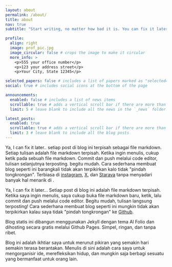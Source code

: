 ```yaml
---
layout: about
permalink: /about/
title: about
nav: true
subtitle: "Start writing, no matter how bad it is. You can fix it later, but you can't fix a blank page." – Jodi Picoult

profile:
  align: right
  image: prof_pic.jpg
  image_circular: false # crops the image to make it circular
  more_info: >
    <p>555 your office number</p>
    <p>123 your address street</p>
    <p>Your City, State 12345</p>

selected_papers: false # includes a list of papers marked as "selected={true}"
social: true # includes social icons at the bottom of the page

announcements:
  enabled: false # includes a list of news items
  scrollable: true # adds a vertical scroll bar if there are more than 3 news items
  limit: 5 # leave blank to include all the news in the `_news` folder

latest_posts:
  enabled: true
  scrollable: true # adds a vertical scroll bar if there are more than 3 new posts items
  limit: 3 # leave blank to include all the blog posts
---
```


Ya, I can fix it later.. setiap post di blog ini terpisah sebagai file markdown. Setiap tulisan adalah file markdown terpisah. Ketika ingin menulis, cukup ketik pada sebuah file markdown. Commit dan push melalui code editor, tulisan selanjutnya terposting. begitu mudah. Cara sederhana membuat blog seperti ini barangkali tidak akan terpikirkan kalo tidak "pindah tongkrongan". Terbiasa di [instagram](http://instagram.com), [X](http://x.com), dan [Starava](http://Strava.com) tanpa menyadari banyak hal menarik di . 

Ya, I can fix it later... Setiap post di blog ini adalah file markdown terpisah. Ketika saya ingin menulis, saya cukup buka file markdown baru, ketik, lalu commit dan push melalui code editor. Begitu mudah, tulisan langsung terposting! Cara sederhana membuat blog seperti ini mungkin tidak akan terpikirkan kalau saya tidak "pindah tongkrongan" ke [Github](http://github.com).

Blog statis ini dibangun menggunakan Jekyll dengan tema Al Folio dan dihosting secara gratis melalui Github Pages. Simpel, ringan, dan tanpa ribet.

Blog ini adalah ikhtiar saya untuk merunut pikiran yang semakin hari semakin terasa berantakan. Menulis di sini adalah cara saya untuk mengorganisir ide, merefleksikan hidup, dan mungkin saja berbagi sesuatu yang bermanfaat untuk orang lain.